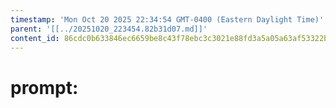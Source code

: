 ```yaml
---
timestamp: 'Mon Oct 20 2025 22:34:54 GMT-0400 (Eastern Daylight Time)'
parent: '[[../20251020_223454.82b31d07.md]]'
content_id: 86cdc0b633846ec6659be8c43f78ebc3c3021e88fd3a5a05a63af53322b59a94
---
```


# prompt:
